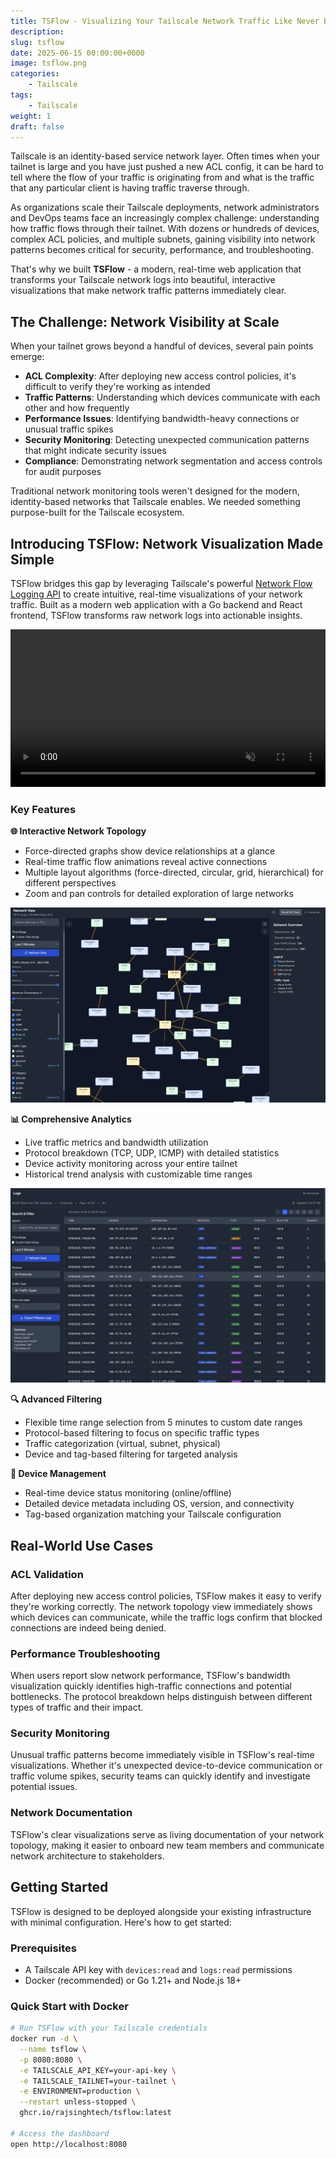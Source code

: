 ```yaml
---
title: TSFlow - Visualizing Your Tailscale Network Traffic Like Never Before
description: 
slug: tsflow
date: 2025-06-15 00:00:00+0000
image: tsflow.png
categories:
    - Tailscale
tags:
    - Tailscale
weight: 1
draft: false
---
```


Tailscale is an identity-based service network layer. Often times when your tailnet is large and you have just pushed a new ACL config, it can be hard to tell where the flow of your traffic is originating from and what is the traffic that any particular client is having traffic traverse through.

As organizations scale their Tailscale deployments, network administrators and DevOps teams face an increasingly complex challenge: understanding how traffic flows through their tailnet. With dozens or hundreds of devices, complex ACL policies, and multiple subnets, gaining visibility into network patterns becomes critical for security, performance, and troubleshooting.

That's why we built **TSFlow** - a modern, real-time web application that transforms your Tailscale network logs into beautiful, interactive visualizations that make network traffic patterns immediately clear.

## The Challenge: Network Visibility at Scale

When your tailnet grows beyond a handful of devices, several pain points emerge:

- **ACL Complexity**: After deploying new access control policies, it's difficult to verify they're working as intended
- **Traffic Patterns**: Understanding which devices communicate with each other and how frequently
- **Performance Issues**: Identifying bandwidth-heavy connections or unusual traffic spikes
- **Security Monitoring**: Detecting unexpected communication patterns that might indicate security issues
- **Compliance**: Demonstrating network segmentation and access controls for audit purposes

Traditional network monitoring tools weren't designed for the modern, identity-based networks that Tailscale enables. We needed something purpose-built for the Tailscale ecosystem.

## Introducing TSFlow: Network Visualization Made Simple

TSFlow bridges this gap by leveraging Tailscale's powerful [Network Flow Logging API](https://tailscale.com/api#tag/logging/GET/tailnet/{tailnet}/logging/configuration) to create intuitive, real-time visualizations of your network traffic. Built as a modern web application with a Go backend and React frontend, TSFlow transforms raw network logs into actionable insights.

<video width="100%" controls autoplay muted loop>
    <source src="tsflow.mp4" type="video/mp4">
    Your browser does not support the video tag.
</video>

### Key Features

**🌐 Interactive Network Topology**
- Force-directed graphs show device relationships at a glance
- Real-time traffic flow animations reveal active connections
- Multiple layout algorithms (force-directed, circular, grid, hierarchical) for different perspectives
- Zoom and pan controls for detailed exploration of large networks

![Network View](networkview.png)

**📊 Comprehensive Analytics**
- Live traffic metrics and bandwidth utilization
- Protocol breakdown (TCP, UDP, ICMP) with detailed statistics
- Device activity monitoring across your entire tailnet
- Historical trend analysis with customizable time ranges

![Logs View](logsview.png)

**🔍 Advanced Filtering**
- Flexible time range selection from 5 minutes to custom date ranges
- Protocol-based filtering to focus on specific traffic types
- Traffic categorization (virtual, subnet, physical)
- Device and tag-based filtering for targeted analysis

**🎯 Device Management**
- Real-time device status monitoring (online/offline)
- Detailed device metadata including OS, version, and connectivity
- Tag-based organization matching your Tailscale configuration


## Real-World Use Cases

### ACL Validation
After deploying new access control policies, TSFlow makes it easy to verify they're working correctly. The network topology view immediately shows which devices can communicate, while the traffic logs confirm that blocked connections are indeed being denied.

### Performance Troubleshooting
When users report slow network performance, TSFlow's bandwidth visualization quickly identifies high-traffic connections and potential bottlenecks. The protocol breakdown helps distinguish between different types of traffic and their impact.

### Security Monitoring
Unusual traffic patterns become immediately visible in TSFlow's real-time visualizations. Whether it's unexpected device-to-device communication or traffic volume spikes, security teams can quickly identify and investigate potential issues.

### Network Documentation
TSFlow's clear visualizations serve as living documentation of your network topology, making it easier to onboard new team members and communicate network architecture to stakeholders.

## Getting Started

TSFlow is designed to be deployed alongside your existing infrastructure with minimal configuration. Here's how to get started:

### Prerequisites
- A Tailscale API key with `devices:read` and `logs:read` permissions
- Docker (recommended) or Go 1.21+ and Node.js 18+

### Quick Start with Docker

```bash
# Run TSFlow with your Tailscale credentials
docker run -d \
  --name tsflow \
  -p 8080:8080 \
  -e TAILSCALE_API_KEY=your-api-key \
  -e TAILSCALE_TAILNET=your-tailnet \
  -e ENVIRONMENT=production \
  --restart unless-stopped \
  ghcr.io/rajsinghtech/tsflow:latest

# Access the dashboard
open http://localhost:8080
```